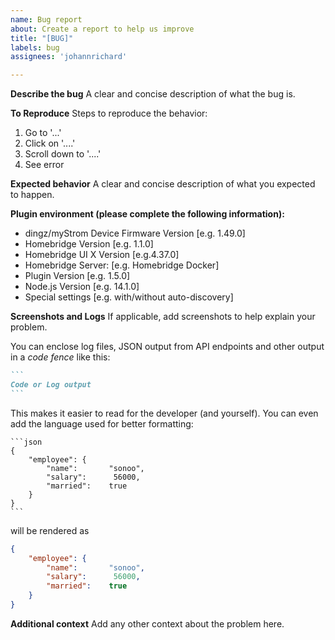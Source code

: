 ```yaml
---
name: Bug report
about: Create a report to help us improve
title: "[BUG]"
labels: bug
assignees: 'johannrichard'

---
```


**Describe the bug**
A clear and concise description of what the bug is.

**To Reproduce**
Steps to reproduce the behavior:
1. Go to '...'
2. Click on '....'
3. Scroll down to '....'
4. See error

**Expected behavior**
A clear and concise description of what you expected to happen.

**Plugin environment (please complete the following information):**
 - dingz/myStrom Device Firmware Version [e.g. 1.49.0]
 - Homebridge Version [e.g. 1.1.0]
 - Homebridge UI X Version [e.g.4.37.0]
 - Homebridge Server: [e.g. Homebridge Docker]
 - Plugin Version [e.g. 1.5.0]
 - Node.js Version [e.g. 14.1.0]
 - Special settings [e.g. with/without auto-discovery]

**Screenshots and Logs**
If applicable, add screenshots to help explain your problem.

You can enclose log files, JSON output from API endpoints and other output in a *code fence* like this:

~~~markdown
```
Code or Log output
```
~~~

This makes it easier to read for the developer (and yourself). You can even add the language used for better formatting:

~~~
```json 
{  
    "employee": {  
        "name":       "sonoo",   
        "salary":      56000,   
        "married":    true  
    }  
}  
```
~~~

will be rendered as 

```json
{  
    "employee": {  
        "name":       "sonoo",   
        "salary":      56000,   
        "married":    true  
    }  
}  
```

**Additional context**
Add any other context about the problem here.
